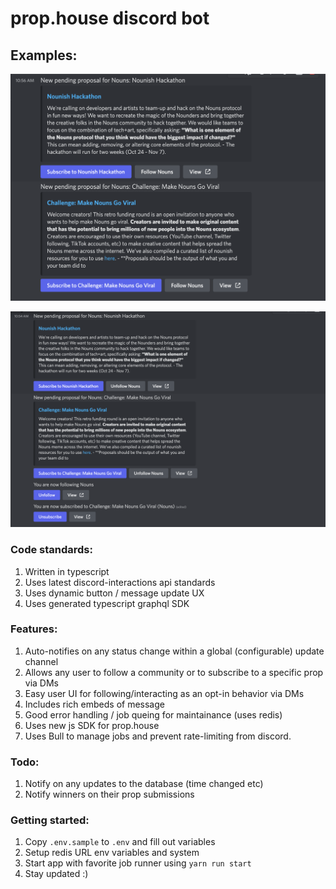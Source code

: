 # prop.house discord bot

## Examples:
![Example update messages](docs/img/update-thread.png)

![Example DM Thread](docs/img/dm-thread.png)

### Code standards:
1. Written in typescript
2. Uses latest discord-interactions api standards
3. Uses dynamic button / message update UX
4. Uses generated typescript graphql SDK

### Features:
1. Auto-notifies on any status change within a global (configurable) update channel
2. Allows any user to follow a community or to subscribe to a specific prop via DMs
3. Easy user UI for following/interacting as an opt-in behavior via DMs
4. Includes rich embeds of message
5. Good error handling / job queing for maintainance (uses redis)
6. Uses new js SDK for prop.house
7. Uses Bull to manage jobs and prevent rate-limiting from discord.

### Todo:
1. Notify on any updates to the database (time changed etc)
2. Notify winners on their prop submissions

### Getting started:

1. Copy `.env.sample` to `.env` and fill out variables
2. Setup redis URL env variables and system
3. Start app with favorite job runner using `yarn run start`
4. Stay updated :)